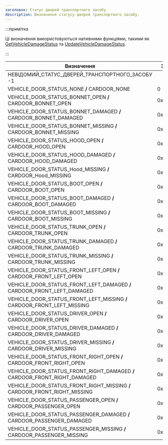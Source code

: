 ```yaml
---
заголовок: Статус дверей транспортного засобу
description: Визначення статусу дверей транспортного засобу.
---
```


:::примітка

Ці визначення використовуються нативними функціями, такими як [GetVehicleDamageStatus](../functions/GetVehicleDamageStatus) та [UpdateVehicleDamageStatus](../functions/UpdateVehicleDamageStatus).

:::

| Визначення | Значення
| ------------------------------------------------------------------------- | ---------- |
| НЕВІДОМИЙ_СТАТУС_ДВЕРЕЙ_ТРАНСПОРТНОГО_ЗАСОБУ -1
| VEHICLE_DOOR_STATUS_NONE **/** CARDOOR_NONE | 0
| VEHICLE_DOOR_STATUS_BONNET_OPEN **/** CARDOOR_BONNET_OPEN | 0x00000001
| VEHICLE_DOOR_STATUS_BONNET_DAMAGED **/** CARDOOR_BONNET_DAMAGED | 0x00000002
| VEHICLE_DOOR_STATUS_BONNET_MISSING **/** CARDOOR_BONNET_MISSING | 0x00000004
| VEHICLE_DOOR_STATUS_HOOD_OPEN **/** CARDOOR_HOOD_OPEN | 0x00000001
| VEHICLE_DOOR_STATUS_HOOD_DAMAGED **/** CARDOOR_HOOD_DAMAGED | 0x00000002 |
| VEHICLE_DOOR_STATUS_Hood_MISSING **/** CARDOOR_Hood_MISSING | 0x00000004
| VEHICLE_DOOR_STATUS_BOOT_OPEN **/** CARDOOR_BOOT_OPEN | 0x00000100
| VEHICLE_DOOR_STATUS_BOOT_DAMAGED **/** CARDOOR_BOOT_DAMAGED | 0x00000200 |
| VEHICLE_DOOR_STATUS_BOOT_MISSING **/** CARDOOR_BOOT_MISSING | 0x00000400
| VEHICLE_DOOR_STATUS_TRUNK_OPEN **/** CARDOOR_TRUNK_OPEN | 0x00000100
| VEHICLE_DOOR_STATUS_TRUNK_DAMAGED **/** CARDOOR_TRUNK_DAMAGED | 0x00000200
| VEHICLE_DOOR_STATUS_TRUNK_MISSING **/** CARDOOR_TRUNK_MISSING | 0x00000400
| VEHICLE_DOOR_STATUS_FRONT_LEFT_OPEN **/** CARDOOR_FRONT_LEFT_OPEN | 0x00010000
| VEHICLE_DOOR_STATUS_FRONT_LEFT_DAMAGED **/** CARDOOR_FRONT_LEFT_DAMAGED | 0x00020000
| VEHICLE_DOOR_STATUS_FRONT_LEFT_MISSING **/** CARDOOR_FRONT_LEFT_MISSING | 0x00040000
| VEHICLE_DOOR_STATUS_DRIVER_OPEN **/** CARDOOR_DRIVER_OPEN | 0x00010000
| VEHICLE_DOOR_STATUS_DRIVER_DAMAGED **/** CARDOOR_DRIVER_DAMAGED | 0x00020000
| VEHICLE_DOOR_STATUS_DRIVER_MISSING **/** CARDOOR_DRIVER_MISSING | 0x00040000
| VEHICLE_DOOR_STATUS_FRONT_RIGHT_OPEN **/** CARDOOR_FRONT_RIGHT_OPEN | 0x01000000
| VEHICLE_DOOR_STATUS_FRONT_RIGHT_DAMAGED **/** CARDOOR_FRONT_RIGHT_DAMAGED | 0x02000000
| VEHICLE_DOOR_STATUS_FRONT_RIGHT_MISSING **/** CARDOOR_FRONT_RIGHT_MISSING | 0x04000000
| VEHICLE_DOOR_STATUS_PASSENGER_OPEN **/** CARDOOR_PASSENGER_OPEN | 0x01000000
| VEHICLE_DOOR_STATUS_PASSENGER_DAMAGED **/** CARDOOR_PASSENGER_DAMAGED | 0x02000000
| VEHICLE_DOOR_STATUS_PASSENGER_MISSING **/** CARDOOR_PASSENGER_MISSING | 0x04000000


